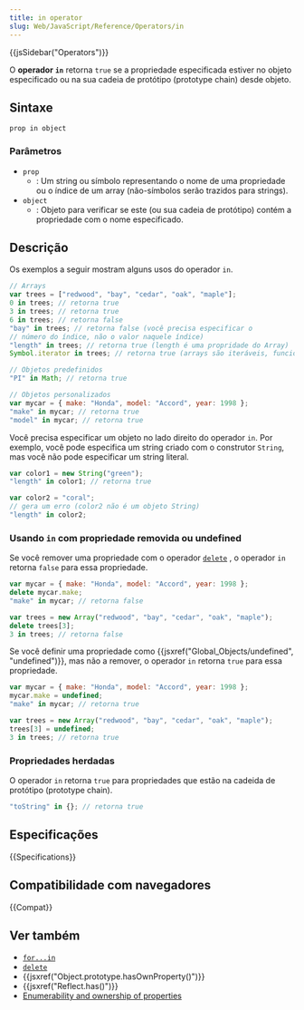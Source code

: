 ```yaml
---
title: in operator
slug: Web/JavaScript/Reference/Operators/in
---
```


{{jsSidebar("Operators")}}

O **operador** **`in`** retorna `true` se a propriedade especificada estiver no objeto especificado ou na sua cadeia de protótipo (prototype chain) desde objeto.

## Sintaxe

```
prop in object
```

### Parâmetros

- `prop`
  - : Um string ou símbolo representando o nome de uma propriedade ou o índice de um array (não-símbolos serão trazidos para strings).
- `object`
  - : Objeto para verificar se este (ou sua cadeia de protótipo) contém a propriedade com o nome especificado.

## Descrição

Os exemplos a seguir mostram alguns usos do operador `in`.

```js
// Arrays
var trees = ["redwood", "bay", "cedar", "oak", "maple"];
0 in trees; // retorna true
3 in trees; // retorna true
6 in trees; // retorna false
"bay" in trees; // retorna false (você precisa especificar o
// número do índice, não o valor naquele índice)
"length" in trees; // retorna true (length é uma propridade do Array)
Symbol.iterator in trees; // retorna true (arrays são iteráveis, funciona apenas na ES2015+)

// Objetos predefinidos
"PI" in Math; // retorna true

// Objetos personalizados
var mycar = { make: "Honda", model: "Accord", year: 1998 };
"make" in mycar; // retorna true
"model" in mycar; // retorna true
```

Você precisa especificar um objeto no lado direito do operador `in`. Por exemplo, você pode especifica um string criado com o construtor `String`, mas você não pode especificar um string literal.

```js
var color1 = new String("green");
"length" in color1; // retorna true

var color2 = "coral";
// gera um erro (color2 não é um objeto String)
"length" in color2;
```

### Usando `in` com propriedade removida ou undefined

Se você remover uma propriedade com o operador [`delete`](/pt-BR/docs/Web/JavaScript/Reference/Operators/delete) , o operador `in` retorna `false` para essa propriedade.

```js
var mycar = { make: "Honda", model: "Accord", year: 1998 };
delete mycar.make;
"make" in mycar; // retorna false

var trees = new Array("redwood", "bay", "cedar", "oak", "maple");
delete trees[3];
3 in trees; // retorna false
```

Se você definir uma propriedade como {{jsxref("Global_Objects/undefined", "undefined")}}, mas não a remover, o operador `in` retorna `true` para essa propriedade.

```js
var mycar = { make: "Honda", model: "Accord", year: 1998 };
mycar.make = undefined;
"make" in mycar; // retorna true
```

```js
var trees = new Array("redwood", "bay", "cedar", "oak", "maple");
trees[3] = undefined;
3 in trees; // retorna true
```

### Propriedades herdadas

O operador `in` retorna `true` para propriedades que estão na cadeida de protótipo (prototype chain).

```js
"toString" in {}; // retorna true
```

## Especificações

{{Specifications}}

## Compatibilidade com navegadores

{{Compat}}

## Ver também

- [`for...in`](/pt-BR/docs/Web/JavaScript/Reference/Statements/for...in)
- [`delete`](/pt-BR/docs/Web/JavaScript/Reference/Operators/delete)
- {{jsxref("Object.prototype.hasOwnProperty()")}}
- {{jsxref("Reflect.has()")}}
- [Enumerability and ownership of properties](/pt-BR/docs/Enumerability_and_ownership_of_properties)
